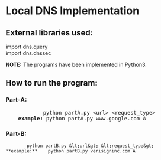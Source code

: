 # Local DNS Implementation

## External libraries used:

import dns.query <br>
import dns.dnssec

**NOTE:** The programs have been implemented in Python3.

## How to run the program:

### Part-A:
<pre>
			python partA.py &lt;url&gt; &lt;request_type&gt;
	<b>example:</b>	python partA.py www.google.com A
</pre>
### Part-B:
			python partB.py &lt;url&gt; &lt;request_type&gt;
	**example:**	python partB.py verisigninc.com A

